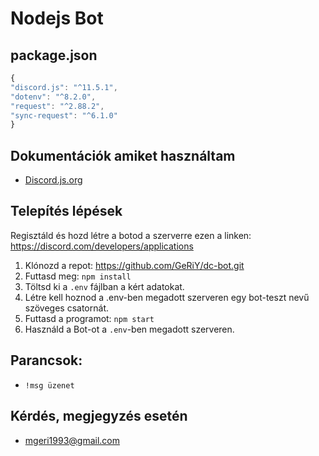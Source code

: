 # Nodejs Bot

## package.json
```javascript
{
"discord.js": "^11.5.1",
"dotenv": "^8.2.0",
"request": "^2.88.2",
"sync-request": "^6.1.0"
}
```
## Dokumentációk amiket használtam
- [Discord.js.org](https://discord.js.org/#/docs/main/stable/general/welcome)

## Telepítés lépések
Regisztáld és hozd létre a botod a szerverre ezen a linken: https://discord.com/developers/applications

1. Klónozd a repot: https://github.com/GeRiY/dc-bot.git
2. Futtasd meg: `npm install`
3. Töltsd ki a `.env` fájlban a kért adatokat.
4. Létre kell hoznod a .env-ben megadott szerveren egy bot-teszt nevű szöveges csatornát.
5. Futtasd a programot: `npm start`
6. Használd a Bot-ot a `.env`-ben megadott szerveren.


## Parancsok:
- `!msg üzenet`

## Kérdés, megjegyzés esetén
- mgeri1993@gmail.com
